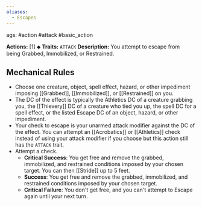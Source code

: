 ```yaml
---
aliases:
  - Escapes
---
```

ags: #action #attack #basic_action

**Actions:** [1] ⬥
**Traits:** `ATTACK`
**Description:** You attempt to escape from being Grabbed, Immobilized, or Restrained. 

## Mechanical Rules

- Choose one creature, object, spell effect, hazard, or other impediment imposing [[Grabbed]], [[Immobilized]], or [[Restrained]] on you. 
- The DC of the effect is typically the Athletics DC of a creature grabbing you, the [[Thievery]] DC of a creature who tied you up, the spell DC for a spell effect, or the listed Escape DC of an object, hazard, or other impediment.
- Your check to escape is your unarmed attack modifier against the DC of the effect. You can attempt an [[Acrobatics]] or [[Athletics]] check instead of using your attack modifier if you choose but this action still has the `ATTACK` trait.  
- Attempt a check.
	- **Critical Success**: You get free and remove the grabbed, immobilized, and restrained conditions imposed by your chosen target. You can then [[Stride]] up to 5 feet.
	- **Success**: You get free and remove the grabbed, immobilized, and restrained conditions imposed by your chosen target.  
	- **Critical Failure**: You don't get free, and you can't attempt to Escape again until your next turn.